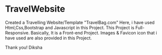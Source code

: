 # TravelWebsite

Created a Travelling Website/Template "TravelBag.com"
Here, i have used Html,Css,Bootstrap and Javascript in this Project.
This Project is Full-Responsive.
Basically, It is a Front-end Project.
Images & Favicon icon that i have used are also provided in this Project.



Thank you!
Diksha
